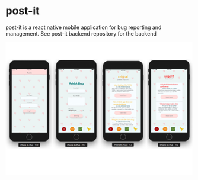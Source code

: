 # post-it
post-it is a react native mobile application for bug reporting and management. See post-it backend repository for the backend

![alt text](https://github.com/kayleoss/post-it/blob/master/post-it.jpg)
